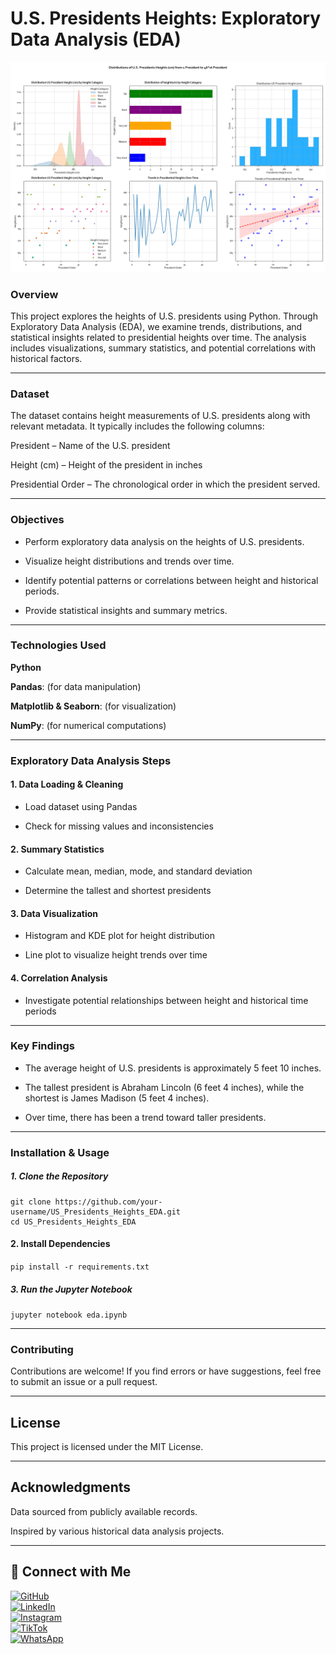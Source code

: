 # U.S. Presidents Heights: Exploratory Data Analysis (EDA)

![U.S. Presidents Heights](Visualizations/Overall_Distributions.png)

### Overview

This project explores the heights of U.S. presidents using Python. Through Exploratory Data Analysis (EDA), we examine trends, distributions, and statistical insights related to presidential heights over time. The analysis includes visualizations, summary statistics, and potential correlations with historical factors.


---

### Dataset

The dataset contains height measurements of U.S. presidents along with relevant metadata. It typically includes the following columns:

President – Name of the U.S. president

Height (cm) – Height of the president in inches

Presidential Order – The chronological order in which the president served.


---

### Objectives

- Perform exploratory data analysis on the heights of U.S. presidents.

- Visualize height distributions and trends over time.

- Identify potential patterns or correlations between height and historical periods.

- Provide statistical insights and summary metrics.



---

### Technologies Used

**Python**

**Pandas**: (for data manipulation)

**Matplotlib & Seaborn**: (for visualization)

**NumPy**: (for numerical computations)


---

### Exploratory Data Analysis Steps

#### 1. Data Loading & Cleaning

- Load dataset using Pandas

- Check for missing values and inconsistencies



#### 2. Summary Statistics

- Calculate mean, median, mode, and standard deviation

- Determine the tallest and shortest presidents



#### 3. Data Visualization

- Histogram and KDE plot for height distribution

- Line plot to visualize height trends over time



#### 4. Correlation Analysis

- Investigate potential relationships between height and historical time periods


---

### Key Findings

- The average height of U.S. presidents is approximately 5 feet 10 inches.

- The tallest president is Abraham Lincoln (6 feet 4 inches), while the shortest is James Madison (5 feet 4 inches).

- Over time, there has been a trend toward taller presidents.



---

### Installation & Usage

##### 1. Clone the Repository
```
git clone https://github.com/your-username/US_Presidents_Heights_EDA.git
cd US_Presidents_Heights_EDA
```

#### 2. Install Dependencies

``pip install -r requirements.txt``

##### 3. Run the Jupyter Notebook

``jupyter notebook eda.ipynb``


---

### Contributing

Contributions are welcome! If you find errors or have suggestions, feel free to submit an issue or a pull request.


---

## License

This project is licensed under the MIT License.


---

## Acknowledgments

Data sourced from publicly available records.

Inspired by various historical data analysis projects.



---

## 📢 Connect with Me  

[![GitHub](https://img.shields.io/badge/GitHub-%23181717.svg?style=for-the-badge&logo=github&logoColor=white)](https://github.com/Jabulente)  
[![LinkedIn](https://img.shields.io/badge/LinkedIn-%230A66C2.svg?style=for-the-badge&logo=linkedin&logoColor=white)](https://www.linkedin.com/in/jabulente-208019349?utm_source=share&utm_campaign=share_via&utm_content=profile&utm_medium=android_app)  
[![Instagram](https://img.shields.io/badge/Instagram-%23E4405F.svg?style=for-the-badge&logo=instagram&logoColor=white)](https://www.instagram.com/Jabulente)  
[![TikTok](https://img.shields.io/badge/TikTok-%23000000.svg?style=for-the-badge&logo=tiktok&logoColor=white)](https://www.tiktok.com/@Jabulente)  
[![WhatsApp](https://img.shields.io/badge/WhatsApp-%2325D366.svg?style=for-the-badge&logo=whatsapp&logoColor=white)](https://wa.me/255742508450)
